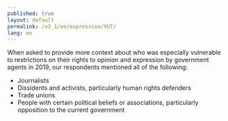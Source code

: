 ```yaml
---
published: true
layout: default
permalink: /v3_1/en/expression/VUT/
lang: en
---
```

When asked to provide more context about who was especially vulnerable to restrictions on their rights to opinion and expression by government agents in 2019, our respondents mentioned all of the following:

-	Journalists 
-	Dissidents and activists, particularly human rights defenders
-	Trade unions
-	People with certain political beliefs or associations, particularly opposition to the current government
